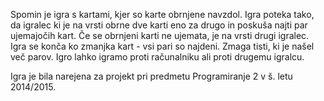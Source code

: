 Spomin je igra s kartami, kjer so karte obrnjene navzdol. Igra poteka tako, da igralec ki je na vrsti obrne dve karti eno za drugo in poskuša najti par ujemajočih kart. Če se obrnjeni karti ne ujemata, je na vrsti drugi igralec. Igra se konča ko zmanjka kart - vsi pari so najdeni. Zmaga tisti, ki je našel več parov.
Igro lahko igramo proti računalniku ali proti drugemu igralcu.

Igra je bila narejena za projekt pri predmetu Programiranje 2 v š. letu 2014/2015.
